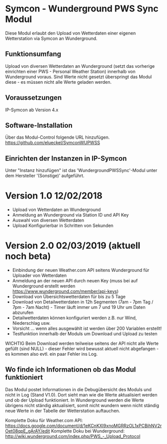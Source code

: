 # Symcon - Wunderground PWS Sync Modul
Diese Modul erlaubt den Upload von Wetterdaten einer eigenen Wetterstation via Symcon an Wunderground.

## Funktionsumfang
Upload von diversen Wetterdaten an Wunderground (setzt das vorherige einrichten einer PWS - Personal Weather Station) innerhalb von Wunderground voraus. Sind Werte nicht gesetzt überspringt das Modul diese - es müssen nicht alle Werte geladen werden.

## Voraussetzungen
IP-Symcon ab Version 4.x

## Software-Installation
Über das Modul-Control folgende URL hinzufügen.
https://github.com/elueckel/SymconWUPWSS

## Einrichten der Instanzen in IP-Symcon
Unter "Instanz hinzufügen" ist das 'WundergroundPWSSync'-Modul unter dem Hersteller '(Sonstige)' aufgeführt.

# Version 1.0 12/02/2018
* Upload von Wetterdaten an Wunderground
* Anmeldung an Wunderground via Station ID und API Key
* Auswahl von diversen Wetterdaten
* Upload Konfigurierbar in Schritten von Sekunden

# Version 2.0 02/03/2019 (aktuell noch beta)
* Einbindung der neuen Weather.com API seitens Wunderground für Uploader von Wetterdaten
* Anmeldung an der neuen API durch neuen Key (muss bei auf Wunderground erstellt werden https://www.wunderground.com/member/api-keys)
* Download von Übersichtswetterdaten für bis zu 5 Tage
* Download von Detailwetterdaten in 12h Segmenten (7am - 7pm Tag / 7pm - 7am Nacht) - Timer läuft immer um 7 und 19 Uhr um Daten abzurufen
* Detailwetterdaten können konfiguriert werden z.B. nur Wind, Niederschlag usw.
* Vorsicht ... wenn alles ausgewählt ist werden über 200 Variablen erstellt! 
* Testfunktion innerhalb der Moduls um Download und Upload zu testen

WICHTIG Beim Download werden teilweise seitens der API nicht alle Werte gefüllt (sind NULL) - dieser Fehler wird bewusst aktuell nicht abgefangen - es kommen also evtl. ein paar Fehler ins Log. 


## Wo finde ich Informationen ob das Modul funktioniert
Das Modul postet Informationen in die Debugübersicht des Moduls und nicht in Log (Stand V1.0). Dort sieht man wie die Werte aktualisiert werden und ob der Upload funktioniert. In Wunderground werden die Werte übrigens nicht ständig aktualisiert, somit nicht wundern wenn nicht ständig neue Werte in der Tabelle der Wetterstation auftauchen.

Komplette Doku für Weather.com API: https://docs.google.com/document/d/1eKCnKXI9xnoMGRRzOL1xPCBihNV2rOet08qpE_gArAY/edit
Komplette Doku bei Wunderground: http://wiki.wunderground.com/index.php/PWS_-_Upload_Protocol
